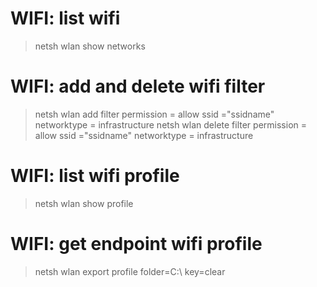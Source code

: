 # WIFI: list wifi
> netsh wlan show networks

# WIFI: add and delete wifi filter
> netsh wlan add filter permission = allow ssid ="ssidname" networktype = infrastructure
> netsh wlan delete filter permission = allow ssid ="ssidname" networktype = infrastructure

# WIFI: list wifi profile
> netsh wlan show profile

# WIFI: get endpoint wifi profile
> netsh wlan export profile folder=C:\ key=clear
